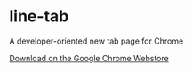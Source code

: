# line-tab
A developer-oriented new tab page for Chrome

[Download on the Google Chrome Webstore](https://chrome.google.com/webstore/detail/line-tab/flfjdodphlkeahmbnchjjjkoooahhkio)
